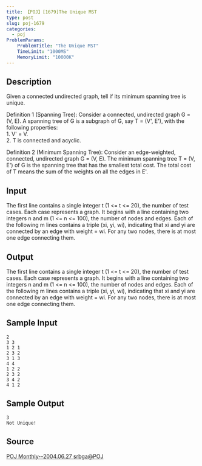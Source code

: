 ```yaml
---
title: 【POJ】[1679]The Unique MST
type: post
slug: poj-1679
categories:
  - poj
ProblemParams:
    ProblemTitle: "The Unique MST"
    TimeLimit: "1000MS"
    MemoryLimit: "10000K"
---
```


## Description

Given a connected undirected graph, tell if its minimum spanning tree is unique.  
  
Definition 1 (Spanning Tree): Consider a connected, undirected graph G = (V, E). A spanning tree of G is a subgraph of G, say T = (V', E'), with the following properties:  
1\. V' = V.  
2\. T is connected and acyclic.  
  
Definition 2 (Minimum Spanning Tree): Consider an edge-weighted, connected, undirected graph G = (V, E). The minimum spanning tree T = (V, E') of G is the spanning tree that has the smallest total cost. The total cost of T means the sum of the weights on all the edges in E'.

## Input

The first line contains a single integer t (1 <= t <= 20), the number of test cases. Each case represents a graph. It begins with a line containing two integers n and m (1 <= n <= 100), the number of nodes and edges. Each of the following m lines contains a triple (xi, yi, wi), indicating that xi and yi are connected by an edge with weight = wi. For any two nodes, there is at most one edge connecting them.

## Output

The first line contains a single integer t (1 <= t <= 20), the number of test cases. Each case represents a graph. It begins with a line containing two integers n and m (1 <= n <= 100), the number of nodes and edges. Each of the following m lines contains a triple (xi, yi, wi), indicating that xi and yi are connected by an edge with weight = wi. For any two nodes, there is at most one edge connecting them.

## Sample Input

```
2
3 3
1 2 1
2 3 2
3 1 3
4 4
1 2 2
2 3 2
3 4 2
4 1 2

```

## Sample Output

```
3
Not Unique!

```

## Source

[POJ Monthly--2004.06.27 srbga@POJ](http://poj.org/searchproblem?field=source&key=POJ+Monthly--2004.06.27+srbga%40POJ)
